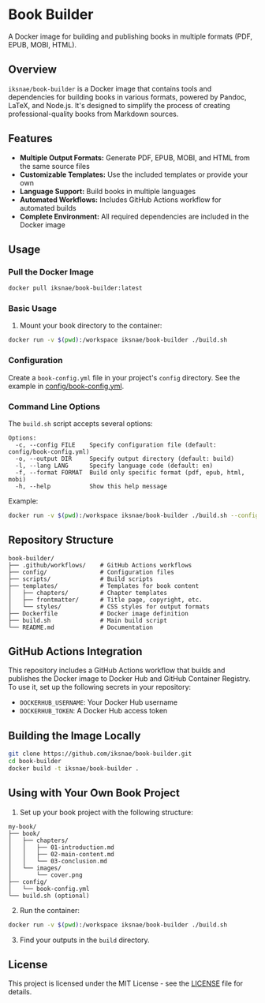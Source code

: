 # Book Builder

A Docker image for building and publishing books in multiple formats (PDF, EPUB, MOBI, HTML).

## Overview

`iksnae/book-builder` is a Docker image that contains tools and dependencies for building books in various formats, powered by Pandoc, LaTeX, and Node.js. It's designed to simplify the process of creating professional-quality books from Markdown sources.

## Features

- **Multiple Output Formats:** Generate PDF, EPUB, MOBI, and HTML from the same source files
- **Customizable Templates:** Use the included templates or provide your own
- **Language Support:** Build books in multiple languages
- **Automated Workflows:** Includes GitHub Actions workflow for automated builds
- **Complete Environment:** All required dependencies are included in the Docker image

## Usage

### Pull the Docker Image

```bash
docker pull iksnae/book-builder:latest
```

### Basic Usage

1. Mount your book directory to the container:

```bash
docker run -v $(pwd):/workspace iksnae/book-builder ./build.sh
```

### Configuration

Create a `book-config.yml` file in your project's `config` directory. See the example in [config/book-config.yml](config/book-config.yml).

### Command Line Options

The `build.sh` script accepts several options:

```
Options:
  -c, --config FILE    Specify configuration file (default: config/book-config.yml)
  -o, --output DIR     Specify output directory (default: build)
  -l, --lang LANG      Specify language code (default: en)
  -f, --format FORMAT  Build only specific format (pdf, epub, html, mobi)
  -h, --help           Show this help message
```

Example:
```bash
docker run -v $(pwd):/workspace iksnae/book-builder ./build.sh --config mybook.yml --output ./output --lang es
```

## Repository Structure

```
book-builder/
├── .github/workflows/    # GitHub Actions workflows
├── config/               # Configuration files
├── scripts/              # Build scripts
├── templates/            # Templates for book content
│   ├── chapters/         # Chapter templates
│   ├── frontmatter/      # Title page, copyright, etc.
│   └── styles/           # CSS styles for output formats
├── Dockerfile            # Docker image definition
├── build.sh              # Main build script
└── README.md             # Documentation
```

## GitHub Actions Integration

This repository includes a GitHub Actions workflow that builds and publishes the Docker image to Docker Hub and GitHub Container Registry. To use it, set up the following secrets in your repository:

- `DOCKERHUB_USERNAME`: Your Docker Hub username
- `DOCKERHUB_TOKEN`: A Docker Hub access token

## Building the Image Locally

```bash
git clone https://github.com/iksnae/book-builder.git
cd book-builder
docker build -t iksnae/book-builder .
```

## Using with Your Own Book Project

1. Set up your book project with the following structure:

```
my-book/
├── book/
│   ├── chapters/
│   │   ├── 01-introduction.md
│   │   ├── 02-main-content.md
│   │   └── 03-conclusion.md
│   └── images/
│       └── cover.png
├── config/
│   └── book-config.yml
└── build.sh (optional)
```

2. Run the container:

```bash
docker run -v $(pwd):/workspace iksnae/book-builder ./build.sh
```

3. Find your outputs in the `build` directory.

## License

This project is licensed under the MIT License - see the [LICENSE](LICENSE) file for details.
